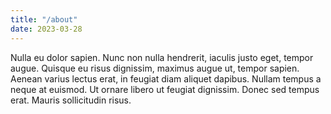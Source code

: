 ```yaml
---
title: "/about"
date: 2023-03-28
---
```


Nulla eu dolor sapien. Nunc non nulla hendrerit, iaculis justo eget, tempor augue. Quisque eu risus dignissim, maximus augue ut, tempor sapien. Aenean varius lectus erat, in feugiat diam aliquet dapibus. Nullam tempus a neque at euismod. Ut ornare libero ut feugiat dignissim. Donec sed tempus erat. Mauris sollicitudin risus.
